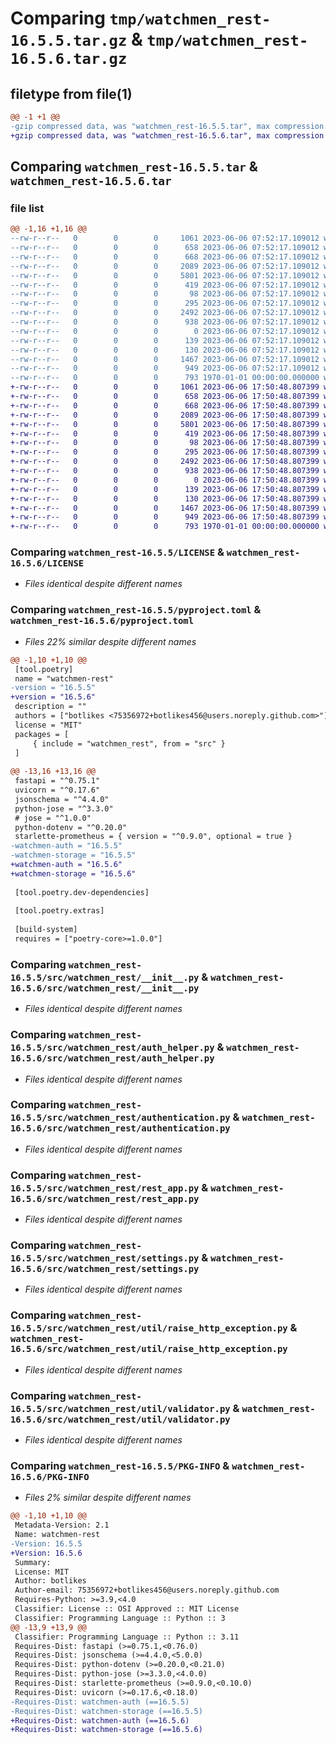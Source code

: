 # Comparing `tmp/watchmen_rest-16.5.5.tar.gz` & `tmp/watchmen_rest-16.5.6.tar.gz`

## filetype from file(1)

```diff
@@ -1 +1 @@
-gzip compressed data, was "watchmen_rest-16.5.5.tar", max compression
+gzip compressed data, was "watchmen_rest-16.5.6.tar", max compression
```

## Comparing `watchmen_rest-16.5.5.tar` & `watchmen_rest-16.5.6.tar`

### file list

```diff
@@ -1,16 +1,16 @@
--rw-r--r--   0        0        0     1061 2023-06-06 07:52:17.109012 watchmen_rest-16.5.5/LICENSE
--rw-r--r--   0        0        0      658 2023-06-06 07:52:17.109012 watchmen_rest-16.5.5/pyproject.toml
--rw-r--r--   0        0        0      668 2023-06-06 07:52:17.109012 watchmen_rest-16.5.5/src/watchmen_rest/__init__.py
--rw-r--r--   0        0        0     2089 2023-06-06 07:52:17.109012 watchmen_rest-16.5.5/src/watchmen_rest/auth_helper.py
--rw-r--r--   0        0        0     5801 2023-06-06 07:52:17.109012 watchmen_rest-16.5.5/src/watchmen_rest/authentication.py
--rw-r--r--   0        0        0      419 2023-06-06 07:52:17.109012 watchmen_rest-16.5.5/src/watchmen_rest/cors.py
--rw-r--r--   0        0        0       98 2023-06-06 07:52:17.109012 watchmen_rest-16.5.5/src/watchmen_rest/exceptions.py
--rw-r--r--   0        0        0      295 2023-06-06 07:52:17.109012 watchmen_rest-16.5.5/src/watchmen_rest/prometheus.py
--rw-r--r--   0        0        0     2492 2023-06-06 07:52:17.109012 watchmen_rest-16.5.5/src/watchmen_rest/rest_app.py
--rw-r--r--   0        0        0      938 2023-06-06 07:52:17.109012 watchmen_rest-16.5.5/src/watchmen_rest/settings.py
--rw-r--r--   0        0        0        0 2023-06-06 07:52:17.109012 watchmen_rest-16.5.5/src/watchmen_rest/system/__init__.py
--rw-r--r--   0        0        0      139 2023-06-06 07:52:17.109012 watchmen_rest-16.5.5/src/watchmen_rest/system/health_router.py
--rw-r--r--   0        0        0      130 2023-06-06 07:52:17.109012 watchmen_rest-16.5.5/src/watchmen_rest/util/__init__.py
--rw-r--r--   0        0        0     1467 2023-06-06 07:52:17.109012 watchmen_rest-16.5.5/src/watchmen_rest/util/raise_http_exception.py
--rw-r--r--   0        0        0      949 2023-06-06 07:52:17.109012 watchmen_rest-16.5.5/src/watchmen_rest/util/validator.py
--rw-r--r--   0        0        0      793 1970-01-01 00:00:00.000000 watchmen_rest-16.5.5/PKG-INFO
+-rw-r--r--   0        0        0     1061 2023-06-06 17:50:48.807399 watchmen_rest-16.5.6/LICENSE
+-rw-r--r--   0        0        0      658 2023-06-06 17:50:48.807399 watchmen_rest-16.5.6/pyproject.toml
+-rw-r--r--   0        0        0      668 2023-06-06 17:50:48.807399 watchmen_rest-16.5.6/src/watchmen_rest/__init__.py
+-rw-r--r--   0        0        0     2089 2023-06-06 17:50:48.807399 watchmen_rest-16.5.6/src/watchmen_rest/auth_helper.py
+-rw-r--r--   0        0        0     5801 2023-06-06 17:50:48.807399 watchmen_rest-16.5.6/src/watchmen_rest/authentication.py
+-rw-r--r--   0        0        0      419 2023-06-06 17:50:48.807399 watchmen_rest-16.5.6/src/watchmen_rest/cors.py
+-rw-r--r--   0        0        0       98 2023-06-06 17:50:48.807399 watchmen_rest-16.5.6/src/watchmen_rest/exceptions.py
+-rw-r--r--   0        0        0      295 2023-06-06 17:50:48.807399 watchmen_rest-16.5.6/src/watchmen_rest/prometheus.py
+-rw-r--r--   0        0        0     2492 2023-06-06 17:50:48.807399 watchmen_rest-16.5.6/src/watchmen_rest/rest_app.py
+-rw-r--r--   0        0        0      938 2023-06-06 17:50:48.807399 watchmen_rest-16.5.6/src/watchmen_rest/settings.py
+-rw-r--r--   0        0        0        0 2023-06-06 17:50:48.807399 watchmen_rest-16.5.6/src/watchmen_rest/system/__init__.py
+-rw-r--r--   0        0        0      139 2023-06-06 17:50:48.807399 watchmen_rest-16.5.6/src/watchmen_rest/system/health_router.py
+-rw-r--r--   0        0        0      130 2023-06-06 17:50:48.807399 watchmen_rest-16.5.6/src/watchmen_rest/util/__init__.py
+-rw-r--r--   0        0        0     1467 2023-06-06 17:50:48.807399 watchmen_rest-16.5.6/src/watchmen_rest/util/raise_http_exception.py
+-rw-r--r--   0        0        0      949 2023-06-06 17:50:48.807399 watchmen_rest-16.5.6/src/watchmen_rest/util/validator.py
+-rw-r--r--   0        0        0      793 1970-01-01 00:00:00.000000 watchmen_rest-16.5.6/PKG-INFO
```

### Comparing `watchmen_rest-16.5.5/LICENSE` & `watchmen_rest-16.5.6/LICENSE`

 * *Files identical despite different names*

### Comparing `watchmen_rest-16.5.5/pyproject.toml` & `watchmen_rest-16.5.6/pyproject.toml`

 * *Files 22% similar despite different names*

```diff
@@ -1,10 +1,10 @@
 [tool.poetry]
 name = "watchmen-rest"
-version = "16.5.5"
+version = "16.5.6"
 description = ""
 authors = ["botlikes <75356972+botlikes456@users.noreply.github.com>"]
 license = "MIT"
 packages = [
     { include = "watchmen_rest", from = "src" }
 ]
 
@@ -13,16 +13,16 @@
 fastapi = "^0.75.1"
 uvicorn = "^0.17.6"
 jsonschema = "^4.4.0"
 python-jose = "^3.3.0"
 # jose = "^1.0.0"
 python-dotenv = "^0.20.0"
 starlette-prometheus = { version = "^0.9.0", optional = true }
-watchmen-auth = "16.5.5"
-watchmen-storage = "16.5.5"
+watchmen-auth = "16.5.6"
+watchmen-storage = "16.5.6"
 
 [tool.poetry.dev-dependencies]
 
 [tool.poetry.extras]
 
 [build-system]
 requires = ["poetry-core>=1.0.0"]
```

### Comparing `watchmen_rest-16.5.5/src/watchmen_rest/__init__.py` & `watchmen_rest-16.5.6/src/watchmen_rest/__init__.py`

 * *Files identical despite different names*

### Comparing `watchmen_rest-16.5.5/src/watchmen_rest/auth_helper.py` & `watchmen_rest-16.5.6/src/watchmen_rest/auth_helper.py`

 * *Files identical despite different names*

### Comparing `watchmen_rest-16.5.5/src/watchmen_rest/authentication.py` & `watchmen_rest-16.5.6/src/watchmen_rest/authentication.py`

 * *Files identical despite different names*

### Comparing `watchmen_rest-16.5.5/src/watchmen_rest/rest_app.py` & `watchmen_rest-16.5.6/src/watchmen_rest/rest_app.py`

 * *Files identical despite different names*

### Comparing `watchmen_rest-16.5.5/src/watchmen_rest/settings.py` & `watchmen_rest-16.5.6/src/watchmen_rest/settings.py`

 * *Files identical despite different names*

### Comparing `watchmen_rest-16.5.5/src/watchmen_rest/util/raise_http_exception.py` & `watchmen_rest-16.5.6/src/watchmen_rest/util/raise_http_exception.py`

 * *Files identical despite different names*

### Comparing `watchmen_rest-16.5.5/src/watchmen_rest/util/validator.py` & `watchmen_rest-16.5.6/src/watchmen_rest/util/validator.py`

 * *Files identical despite different names*

### Comparing `watchmen_rest-16.5.5/PKG-INFO` & `watchmen_rest-16.5.6/PKG-INFO`

 * *Files 2% similar despite different names*

```diff
@@ -1,10 +1,10 @@
 Metadata-Version: 2.1
 Name: watchmen-rest
-Version: 16.5.5
+Version: 16.5.6
 Summary: 
 License: MIT
 Author: botlikes
 Author-email: 75356972+botlikes456@users.noreply.github.com
 Requires-Python: >=3.9,<4.0
 Classifier: License :: OSI Approved :: MIT License
 Classifier: Programming Language :: Python :: 3
@@ -13,9 +13,9 @@
 Classifier: Programming Language :: Python :: 3.11
 Requires-Dist: fastapi (>=0.75.1,<0.76.0)
 Requires-Dist: jsonschema (>=4.4.0,<5.0.0)
 Requires-Dist: python-dotenv (>=0.20.0,<0.21.0)
 Requires-Dist: python-jose (>=3.3.0,<4.0.0)
 Requires-Dist: starlette-prometheus (>=0.9.0,<0.10.0)
 Requires-Dist: uvicorn (>=0.17.6,<0.18.0)
-Requires-Dist: watchmen-auth (==16.5.5)
-Requires-Dist: watchmen-storage (==16.5.5)
+Requires-Dist: watchmen-auth (==16.5.6)
+Requires-Dist: watchmen-storage (==16.5.6)
```

